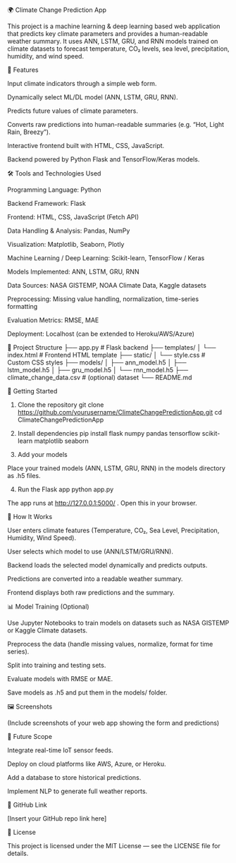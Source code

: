 🌍 Climate Change Prediction App

This project is a machine learning & deep learning based web application that predicts key climate parameters and provides a human-readable weather summary.
It uses ANN, LSTM, GRU, and RNN models trained on climate datasets to forecast temperature, CO₂ levels, sea level, precipitation, humidity, and wind speed.

📑 Features

Input climate indicators through a simple web form.

Dynamically select ML/DL model (ANN, LSTM, GRU, RNN).

Predicts future values of climate parameters.

Converts raw predictions into human-readable summaries (e.g. “Hot, Light Rain, Breezy”).

Interactive frontend built with HTML, CSS, JavaScript.

Backend powered by Python Flask and TensorFlow/Keras models.

🛠️ Tools and Technologies Used

Programming Language: Python

Backend Framework: Flask

Frontend: HTML, CSS, JavaScript (Fetch API)

Data Handling & Analysis: Pandas, NumPy

Visualization: Matplotlib, Seaborn, Plotly

Machine Learning / Deep Learning: Scikit-learn, TensorFlow / Keras

Models Implemented: ANN, LSTM, GRU, RNN

Data Sources: NASA GISTEMP, NOAA Climate Data, Kaggle datasets

Preprocessing: Missing value handling, normalization, time-series formatting

Evaluation Metrics: RMSE, MAE

Deployment: Localhost (can be extended to Heroku/AWS/Azure)

📂 Project Structure
├── app.py                  # Flask backend
├── templates/
│   └── index.html          # Frontend HTML template
├── static/
│   └── style.css           # Custom CSS styles
├── models/
│   ├── ann_model.h5
│   ├── lstm_model.h5
│   ├── gru_model.h5
│   └── rnn_model.h5
├── climate_change_data.csv # (optional) dataset
└── README.md

🚀 Getting Started
1. Clone the repository
git clone https://github.com/yourusername/ClimateChangePredictionApp.git
cd ClimateChangePredictionApp

2. Install dependencies
pip install flask numpy pandas tensorflow scikit-learn matplotlib seaborn

3. Add your models

Place your trained models (ANN, LSTM, GRU, RNN) in the models directory as .h5 files.

4. Run the Flask app
python app.py


The app runs at http://127.0.0.1:5000/
.
Open this in your browser.

📝 How It Works

User enters climate features (Temperature, CO₂, Sea Level, Precipitation, Humidity, Wind Speed).

User selects which model to use (ANN/LSTM/GRU/RNN).

Backend loads the selected model dynamically and predicts outputs.

Predictions are converted into a readable weather summary.

Frontend displays both raw predictions and the summary.

📊 Model Training (Optional)

Use Jupyter Notebooks to train models on datasets such as NASA GISTEMP or Kaggle Climate datasets.

Preprocess the data (handle missing values, normalize, format for time series).

Split into training and testing sets.

Evaluate models with RMSE or MAE.

Save models as .h5 and put them in the models/ folder.

🖼️ Screenshots

(Include screenshots of your web app showing the form and predictions)

📝 Future Scope

Integrate real-time IoT sensor feeds.

Deploy on cloud platforms like AWS, Azure, or Heroku.

Add a database to store historical predictions.

Implement NLP to generate full weather reports.

🔗 GitHub Link

[Insert your GitHub repo link here]

📜 License

This project is licensed under the MIT License — see the LICENSE file for details.
